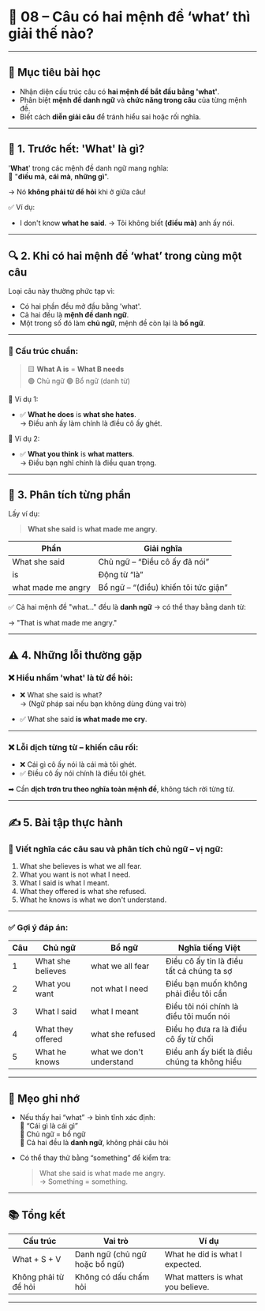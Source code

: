 # 📘 08 – Câu có hai mệnh đề **‘what’** thì giải thế nào?

---

## 🎯 Mục tiêu bài học

- Nhận diện cấu trúc câu có **hai mệnh đề bắt đầu bằng 'what'**.
- Phân biệt **mệnh đề danh ngữ** và **chức năng trong câu** của từng mệnh đề.
- Biết cách **diễn giải câu** để tránh hiểu sai hoặc rối nghĩa.

---

## 🧠 1. Trước hết: 'What' là gì?

'**What**' trong các mệnh đề danh ngữ mang nghĩa:  
🔸 "**điều mà**, **cái mà**, **những gì**".

→ Nó **không phải từ để hỏi** khi ở giữa câu!

✅ Ví dụ:

- I don't know **what he said**. → Tôi không biết **(điều mà)** anh ấy nói.

---

## 🔍 2. Khi có hai mệnh đề ‘what’ trong cùng một câu

Loại câu này thường phức tạp vì:
- Có hai phần đều mở đầu bằng 'what'.
- Cả hai đều là **mệnh đề danh ngữ**.
- Một trong số đó làm **chủ ngữ**, mệnh đề còn lại là **bổ ngữ**.

---

### 📌 Cấu trúc chuẩn:

> 🟨 **What A is** = **What B needs**  
> 🟢 Chủ ngữ         🟢 Bổ ngữ (danh từ)

🔹 Ví dụ 1:

- ✅ **What he does** is **what she hates**.  
  → Điều anh ấy làm chính là điều cô ấy ghét.

🔹 Ví dụ 2:

- ✅ **What you think** is **what matters**.  
  → Điều bạn nghĩ chính là điều quan trọng.

---

## 🧠 3. Phân tích từng phần

Lấy ví dụ:

> **What she said** is **what made me angry**.

| Phần | Giải nghĩa |
|------|-------------|
| What she said | Chủ ngữ – “Điều cô ấy đã nói” |
| is | Động từ “là” |
| what made me angry | Bổ ngữ – “(điều) khiến tôi tức giận” |

✅ Cả hai mệnh đề "what..." đều là **danh ngữ** → có thể thay bằng danh từ:

→ "That is what made me angry."

---

## ⚠️ 4. Những lỗi thường gặp

### ❌ Hiểu nhầm 'what' là từ để hỏi:

- ❌ What she said is what?  
  → (Ngữ pháp sai nếu bạn không dùng đúng vai trò)

- ✅ What she said **is what made me cry**.

---

### ❌ Lỗi dịch từng từ – khiến câu rối:

- ❌ Cái gì cô ấy nói là cái mà tôi ghét.  
- ✅ Điều cô ấy nói chính là điều tôi ghét.

➡ Cần **dịch trơn tru theo nghĩa toàn mệnh đề**, không tách rời từng từ.

---

## ✍️ 5. Bài tập thực hành

### 📝 Viết nghĩa các câu sau và phân tích chủ ngữ – vị ngữ:

1. What she believes is what we all fear.  
2. What you want is not what I need.  
3. What I said is what I meant.  
4. What they offered is what she refused.  
5. What he knows is what we don't understand.

---

### ✅ Gợi ý đáp án:

| Câu | Chủ ngữ | Bổ ngữ | Nghĩa tiếng Việt |
|-----|----------|--------|------------------|
| 1 | What she believes | what we all fear | Điều cô ấy tin là điều tất cả chúng ta sợ |
| 2 | What you want | not what I need | Điều bạn muốn không phải điều tôi cần |
| 3 | What I said | what I meant | Điều tôi nói chính là điều tôi muốn nói |
| 4 | What they offered | what she refused | Điều họ đưa ra là điều cô ấy từ chối |
| 5 | What he knows | what we don't understand | Điều anh ấy biết là điều chúng ta không hiểu |

---

## 🎯 Mẹo ghi nhớ

- Nếu thấy hai “what” → bình tĩnh xác định:  
  📌 “Cái gì là cái gì”  
  📌 Chủ ngữ = bổ ngữ  
  📌 Cả hai đều là **danh ngữ**, không phải câu hỏi

- Có thể thay thử bằng “something” để kiểm tra:

  > What she said is what made me angry.  
  → Something = something.

---

## 📚 Tổng kết

| Cấu trúc | Vai trò | Ví dụ |
|----------|---------|--------|
| What + S + V | Danh ngữ (chủ ngữ hoặc bổ ngữ) | What he did is what I expected. |
| Không phải từ để hỏi | Không có dấu chấm hỏi | What matters is what you believe. |

---

